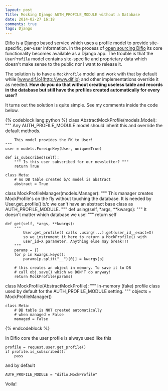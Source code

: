 ```yaml
---
layout: post
Title: Mocking Django AUTH_PROFILE_MODULE without a Database
date: 2014-02-27 16:18
comments: true
Tags: Django
---
```


[Difio](http://www.dif.io) is a Django based service which uses a profile
model to provide site-specific, per-user information.
In the process of [open sourcing Difio](https://github.com/difio/difio) its core
functionality becomes available as a Django app. The trouble is that the 
`UserProfile` model contains site-specific and proprietary data which doesn't
make sense to the public nor I want to release it.

The solution is to have a `MockProfile` model and work with
that by default while [www.dif.io](http://www.dif.io) and other implementations
override it as needed.
**How do you do that without creating useless table and records in the database
but still have the profiles created automatically for every user?**

It turns out the solution is quite simple. See my comments inside the code below.

{% codeblock lang:python %}
class AbstractMockProfile(models.Model):
    """
        Any AUTH_PROFILE_MODULE model should inherit this
        and override the default methods.

        This model provides the FK to User!
    """
    user = models.ForeignKey(User, unique=True)

    def is_subscribed(self):
        """ Is this user subscribed for our newsletter? """
        return True

    class Meta:
        # no DB table created b/c model is abstract
        abstract = True

class MockProfileManager(models.Manager):
    """
        This manager creates MockProfile's on the fly without
        touching the database. It is needed by User.get_profile()
        b/c we can't have an abstract base class as AUTH_PROFILE_MODULE.
    """
    def using(self, *args, **kwargs):
        """ It doesn't matter which database we use! """
        return self

    def get(self, *args, **kwargs):
        """
            User.get_profile() calls .using(...).get(user_id__exact=X)
            so we instrument it here to return a MockProfile() with
            user_id=X parameter. Anything else may break!!!
        """
        params = {}
        for p in kwargs.keys():
            params[p.split("__")[0]] = kwargs[p]

        # this creates an object in memory. To save it to DB
        # call obj.save() which we DON'T do anyway!
        return MockProfile(params)


class MockProfile(AbstractMockProfile):
    """
        In-memory (fake) profile class used by default for
        the AUTH_PROFILE_MODULE setting.
    """
    objects = MockProfileManager()

    class Meta:
        # DB table is NOT created automatically
        # when managed = False
        managed = False

{% endcodeblock %}


In Difio core the user profile is always used like this

    profile = request.user.get_profile()
    if profile.is_subscribed():
        pass

and by default

    AUTH_PROFILE_MODULE = "difio.MockProfile"

Voila!
